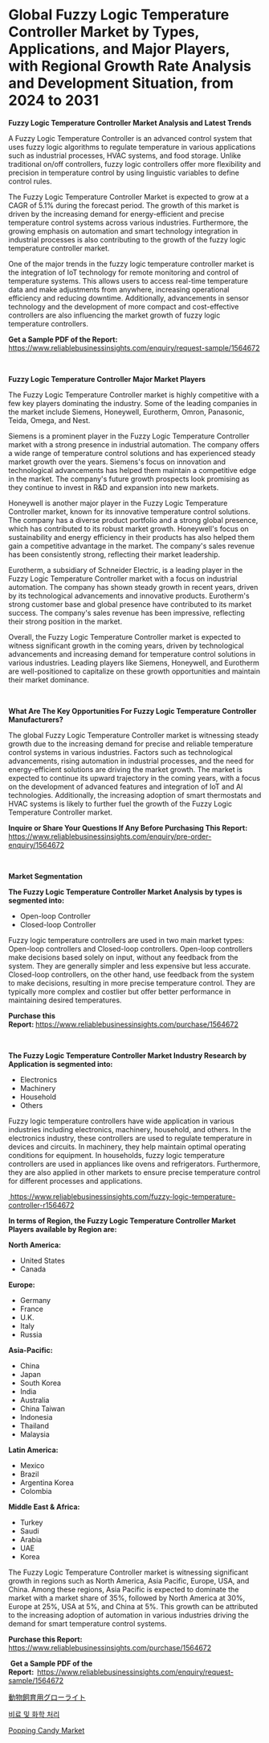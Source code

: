 <p><h1>Global Fuzzy Logic Temperature Controller Market by Types, Applications, and Major Players, with Regional Growth Rate Analysis and Development Situation, from 2024 to 2031</h1></p><p><strong>Fuzzy Logic Temperature Controller Market Analysis and Latest Trends</strong></p>
<p><p>A Fuzzy Logic Temperature Controller is an advanced control system that uses fuzzy logic algorithms to regulate temperature in various applications such as industrial processes, HVAC systems, and food storage. Unlike traditional on/off controllers, fuzzy logic controllers offer more flexibility and precision in temperature control by using linguistic variables to define control rules.</p><p>The Fuzzy Logic Temperature Controller Market is expected to grow at a CAGR of 5.1% during the forecast period. The growth of this market is driven by the increasing demand for energy-efficient and precise temperature control systems across various industries. Furthermore, the growing emphasis on automation and smart technology integration in industrial processes is also contributing to the growth of the fuzzy logic temperature controller market.</p><p>One of the major trends in the fuzzy logic temperature controller market is the integration of IoT technology for remote monitoring and control of temperature systems. This allows users to access real-time temperature data and make adjustments from anywhere, increasing operational efficiency and reducing downtime. Additionally, advancements in sensor technology and the development of more compact and cost-effective controllers are also influencing the market growth of fuzzy logic temperature controllers.</p></p>
<p><strong>Get a Sample PDF of the Report:&nbsp;</strong> <a href="https://www.reliablebusinessinsights.com/enquiry/request-sample/1564672">https://www.reliablebusinessinsights.com/enquiry/request-sample/1564672</a></p>
<p>&nbsp;</p>
<p><strong>Fuzzy Logic Temperature Controller Major Market Players</strong></p>
<p><p>The Fuzzy Logic Temperature Controller market is highly competitive with a few key players dominating the industry. Some of the leading companies in the market include Siemens, Honeywell, Eurotherm, Omron, Panasonic, Teida, Omega, and Nest.</p><p>Siemens is a prominent player in the Fuzzy Logic Temperature Controller market with a strong presence in industrial automation. The company offers a wide range of temperature control solutions and has experienced steady market growth over the years. Siemens's focus on innovation and technological advancements has helped them maintain a competitive edge in the market. The company's future growth prospects look promising as they continue to invest in R&D and expansion into new markets.</p><p>Honeywell is another major player in the Fuzzy Logic Temperature Controller market, known for its innovative temperature control solutions. The company has a diverse product portfolio and a strong global presence, which has contributed to its robust market growth. Honeywell's focus on sustainability and energy efficiency in their products has also helped them gain a competitive advantage in the market. The company's sales revenue has been consistently strong, reflecting their market leadership.</p><p>Eurotherm, a subsidiary of Schneider Electric, is a leading player in the Fuzzy Logic Temperature Controller market with a focus on industrial automation. The company has shown steady growth in recent years, driven by its technological advancements and innovative products. Eurotherm's strong customer base and global presence have contributed to its market success. The company's sales revenue has been impressive, reflecting their strong position in the market.</p><p>Overall, the Fuzzy Logic Temperature Controller market is expected to witness significant growth in the coming years, driven by technological advancements and increasing demand for temperature control solutions in various industries. Leading players like Siemens, Honeywell, and Eurotherm are well-positioned to capitalize on these growth opportunities and maintain their market dominance.</p></p>
<p>&nbsp;</p>
<p><strong>What Are The Key Opportunities For Fuzzy Logic Temperature Controller Manufacturers?</strong></p>
<p><p>The global Fuzzy Logic Temperature Controller market is witnessing steady growth due to the increasing demand for precise and reliable temperature control systems in various industries. Factors such as technological advancements, rising automation in industrial processes, and the need for energy-efficient solutions are driving the market growth. The market is expected to continue its upward trajectory in the coming years, with a focus on the development of advanced features and integration of IoT and AI technologies. Additionally, the increasing adoption of smart thermostats and HVAC systems is likely to further fuel the growth of the Fuzzy Logic Temperature Controller market.</p></p>
<p><strong>Inquire or Share Your Questions If Any Before Purchasing This Report:</strong> <a href="https://www.reliablebusinessinsights.com/enquiry/pre-order-enquiry/1564672">https://www.reliablebusinessinsights.com/enquiry/pre-order-enquiry/1564672</a></p>
<p>&nbsp;</p>
<p><strong>Market Segmentation</strong></p>
<p><strong>The Fuzzy Logic Temperature Controller Market Analysis by types is segmented into:</strong></p>
<p><ul><li>Open-loop Controller</li><li>Closed-loop Controller</li></ul></p>
<p><p>Fuzzy logic temperature controllers are used in two main market types: Open-loop controllers and Closed-loop controllers. Open-loop controllers make decisions based solely on input, without any feedback from the system. They are generally simpler and less expensive but less accurate. Closed-loop controllers, on the other hand, use feedback from the system to make decisions, resulting in more precise temperature control. They are typically more complex and costlier but offer better performance in maintaining desired temperatures.</p></p>
<p><strong>Purchase this Report:&nbsp;</strong><a href="https://www.reliablebusinessinsights.com/purchase/1564672">https://www.reliablebusinessinsights.com/purchase/1564672</a></p>
<p>&nbsp;</p>
<p><strong>The Fuzzy Logic Temperature Controller Market Industry Research by Application is segmented into:</strong></p>
<p><ul><li>Electronics</li><li>Machinery</li><li>Household</li><li>Others</li></ul></p>
<p><p>Fuzzy logic temperature controllers have wide application in various industries including electronics, machinery, household, and others. In the electronics industry, these controllers are used to regulate temperature in devices and circuits. In machinery, they help maintain optimal operating conditions for equipment. In households, fuzzy logic temperature controllers are used in appliances like ovens and refrigerators. Furthermore, they are also applied in other markets to ensure precise temperature control for different processes and applications.</p></p>
<p><a href="https://www.reliablebusinessinsights.com/fuzzy-logic-temperature-controller-r1564672">&nbsp;https://www.reliablebusinessinsights.com/fuzzy-logic-temperature-controller-r1564672</a></p>
<p><strong>In terms of Region, the Fuzzy Logic Temperature Controller Market Players available by Region are:</strong></p>
<p>
    <p> <strong> North America: </strong>
        <ul>
            <li>United States</li>
            <li>Canada</li>
        </ul>
        </p> 
    <p> <strong> Europe: </strong>
        <ul>
            <li>Germany</li>
            <li>France</li>
            <li>U.K.</li>
            <li>Italy</li>
            <li>Russia</li>
        </ul>
        </p> 
    <p> <strong> Asia-Pacific: </strong>
        <ul>
            <li>China</li>
            <li>Japan</li>
            <li>South Korea</li>
            <li>India</li>
            <li>Australia</li>
            <li>China Taiwan</li>
            <li>Indonesia</li>
            <li>Thailand</li>
            <li>Malaysia</li>
        </ul>
        </p> 
    <p> <strong> Latin America: </strong>
        <ul>
            <li>Mexico</li>
            <li>Brazil</li>
            <li>Argentina Korea</li>
            <li>Colombia</li>
        </ul>
        </p> 
    <p> <strong> Middle East & Africa: </strong>
        <ul>
            <li>Turkey</li>
            <li>Saudi</li>
            <li>Arabia</li>
            <li>UAE</li>
            <li>Korea</li>
        </ul>
    </p>
    </p>
<p><p>The Fuzzy Logic Temperature Controller market is witnessing significant growth in regions such as North America, Asia Pacific, Europe, USA, and China. Among these regions, Asia Pacific is expected to dominate the market with a market share of 35%, followed by North America at 30%, Europe at 25%, USA at 5%, and China at 5%. This growth can be attributed to the increasing adoption of automation in various industries driving the demand for smart temperature control systems.</p></p>
<p><strong>Purchase this Report: </strong><a href="https://www.reliablebusinessinsights.com/purchase/1564672">https://www.reliablebusinessinsights.com/purchase/1564672</a></p>
<p>&nbsp;<strong>Get a Sample PDF of the Report:&nbsp;&nbsp;</strong><a href="https://www.reliablebusinessinsights.com/enquiry/request-sample/1564672">https://www.reliablebusinessinsights.com/enquiry/request-sample/1564672</a></p>
<p><strong></strong></p>
<p><p><a href="https://github.com/WhitneyMurphy1982/Market-Research-Report-List-1/blob/main/1410119153429.md">動物飼育用グローライト</a></p><p><a href="https://medium.com/@frankfurter67567/%ED%8C%8C%ED%8B%B0%EA%B2%8C%EC%9D%B4%EC%85%98-%EB%B0%8F-%EC%BC%80%EB%AF%B8%EA%B2%8C%EC%9D%B4%EC%85%98-%EC%8B%9C%EC%9E%A5-%EC%A0%90%EC%9C%A0%EC%9C%A8-%EB%B0%8F-%EC%8B%9C%EC%9E%A5-%EB%B6%84%EC%84%9D-%EC%84%B1%EC%9E%A5-%ED%8A%B8%EB%A0%8C%EB%93%9C-%EB%B0%8F-2024-2031-%EA%B8%B0%EA%B0%84%EC%97%90-%EB%8C%80%ED%95%9C-%EC%98%88%EC%B8%A1-2ecbd10e56ba">비료 및 화학 처리</a></p><p><a href="https://github.com/abdillahsp58/Market-Research-Report-List-1/blob/main/popping-candy-market.md">Popping Candy Market</a></p></p>